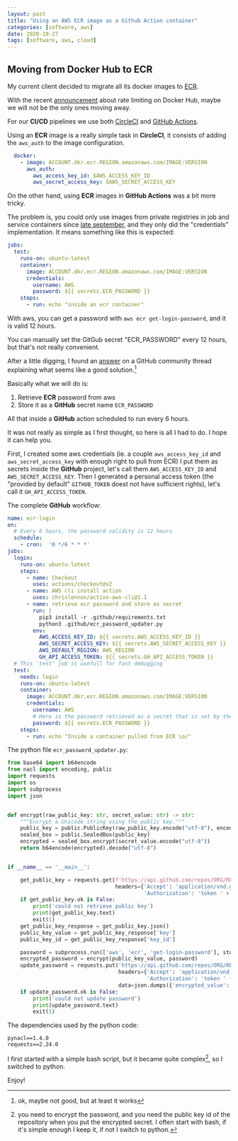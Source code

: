 ```yaml
---
layout: post
title: "Using an AWS ECR image as a Github Action container"
categories: [software, aws]
date: 2020-10-27
tags: [software, aws, cloud]
---
```

## Moving from Docker Hub to ECR

My current client decided to migrate all its docker images to [ECR][ecr]. 

With the recent [announcement][docker_rate_limiting] about rate limiting on Docker Hub, maybe we will not be the only ones moving away.

For our **CI/CD** pipelines we use both [CircleCI][circleci] and [GitHub Actions][githubactions].

Using an **ECR** image is a really simple task in **CircleCI**, it consists of adding the `aws_auth` to the image configuration.

```yaml
  docker:
    - image: ACCOUNT.dkr.ecr.REGION.amazonaws.com/IMAGE:VERSION
      aws_auth:
        aws_access_key_id: $AWS_ACCESS_KEY_ID
        aws_secret_access_key: $AWS_SECRET_ACCESS_KEY
```

On the other hand, using **ECR** images in **GitHub Actions** was a bit more tricky.

The problem is, you could only use images from private registries in job and service containers since [late september][githubactionsprivate], and they only did the "credentials" implementation.
It means something like this is expected:

```yaml
jobs:
  test:
    runs-on: ubuntu-latest
    container:
      image: ACCOUNT.dkr.ecr.REGION.amazonaws.com/IMAGE:VERSION
      credentials:
        username: AWS
        password: ${{ secrets.ECR_PASSWORD }}
    steps:
      - run: echo "inside an ecr container"
``` 

With aws, you can get a password with `aws ecr get-login-password`, and it is valid 12 hours.

You can manually set the GitGub secret "ECR_PASSWORD" every 12 hours, but that's not really convenient.

After a little digging, I found an [answer][githubcommunitythread] on a GitHub community thread explaining what seems like a good solution.[^1]

Basically what we will do is:

1. Retrieve **ECR** password from aws
2. Store it as a **GitHub** secret name `ECR_PASSWORD`

All that inside a **GitHub** action scheduled to run every 6 hours.

It was not really as simple as I first thought, so here is all I had to do.
I hope it can help you.

First, I created some aws credentials (ie. a couple `aws_access_key_id` and `aws_secret_access_key` with enough right to pull from ECR)
I put them as secrets inside the **GitHub** project, let's call them `AWS_ACCESS_KEY_ID` and `AWS_SECRET_ACCESS_KEY`.
Then I generated a personal access token (the "provided by default" `GITHUB_TOKEN` doest not have sufficient rights), let's call it `GH_API_ACCESS_TOKEN`.

The complete **GitHub** workflow:

```yaml
name: ecr-login
on:
  # Every 6 hours, the password validity is 12 hours
  schedule:
    - cron:  '0 */6 * * *'
jobs:
  login:
    runs-on: ubuntu-latest
    steps:
      - name: Checkout
        uses: actions/checkout@v2
      - name: AWS cli install action
        uses: chrislennon/action-aws-cli@1.1
      - name: retrieve ecr password and store as secret
        run: |
          pip3 install -r .github/requirements.txt
          python3 .github/ecr_password_updater.py
        env:
          AWS_ACCESS_KEY_ID: ${{ secrets.AWS_ACCESS_KEY_ID }}
          AWS_SECRET_ACCESS_KEY: ${{ secrets.AWS_SECRET_ACCESS_KEY }}
          AWS_DEFAULT_REGION: AWS_REGION
          GH_API_ACCESS_TOKEN: ${{ secrets.GH_API_ACCESS_TOKEN }}
  # This 'test' job is usefull for fast debugging
  test:
    needs: login
    runs-on: ubuntu-latest
    container:
      image: ACCOUNT.dkr.ecr.REGION.amazonaws.com/IMAGE:VERSION
      credentials:
        username: AWS
        # Here is the password retrieved as a secret that is set by the `login` job
        password: ${{ secrets.ECR_PASSWORD }}
    steps:
      - run: echo "Inside a container pulled from ECR \o/"
```

The python file `ecr_password_updater.py`:

```python
from base64 import b64encode
from nacl import encoding, public
import requests
import os
import subprocess
import json


def encrypt(raw_public_key: str, secret_value: str) -> str:
    """Encrypt a Unicode string using the public key."""
    public_key = public.PublicKey(raw_public_key.encode("utf-8"), encoding.Base64Encoder())
    sealed_box = public.SealedBox(public_key)
    encrypted = sealed_box.encrypt(secret_value.encode("utf-8"))
    return b64encode(encrypted).decode("utf-8")


if __name__ == '__main__':

    get_public_key = requests.get(f'https://api.github.com/repos/ORG/REPOSITORY/actions/secrets/public-key',
                                  headers={'Accept': 'application/vnd.github.v3+json',
                                           'Authorization': 'token ' + os.environ['GH_API_ACCESS_TOKEN']})
    if get_public_key.ok is False:
        print('could not retrieve public key')
        print(get_public_key.text)
        exit(1)
    get_public_key_response = get_public_key.json()
    public_key_value = get_public_key_response['key']
    public_key_id = get_public_key_response['key_id']

    password = subprocess.run(['aws', 'ecr', 'get-login-password'], stdout=subprocess.PIPE).stdout.decode('utf-8')
    encrypted_password = encrypt(public_key_value, password)
    update_password = requests.put('https://api.github.com/repos/ORG/REPOSITORY/actions/secrets/ECR_PASSWORD',
                                   headers={'Accept': 'application/vnd.github.v3+json',
                                            'Authorization': 'token ' + os.environ['GH_API_ACCESS_TOKEN']},
                                   data=json.dumps({'encrypted_value': encrypted_password, 'key_id': public_key_id}))
    if update_password.ok is False:
        print('could not update password')
        print(update_password.text)
        exit(1)

```

The dependencies used by the python code:
```text
pynacl==1.4.0
requests==2.24.0
```

I first started with a simple bash script, but it became quite complex[^2], so I switched to python.

Enjoy!


[ecr]: https://aws.amazon.com/ecr/
[docker_rate_limiting]: https://www.docker.com/pricing/resource-consumption-updates
[circleci]: https://circleci.com/
[githubactions]: https://github.com/features/actions
[githubactionsprivate]: https://github.blog/changelog/2020-09-24-github-actions-private-registry-support-for-job-and-service-containers/
[githubcommunitythread]: https://github.community/t/github-actions-new-pulling-from-private-docker-repositories/16089/28
[^1]: ok, maybe not good, but at least it works
[^2]: you need to encrypt the password, and you need the public key id of the repository when you put the encrypted secret. I often start with bash, if it's simple enough I keep it, if not I switch to python.